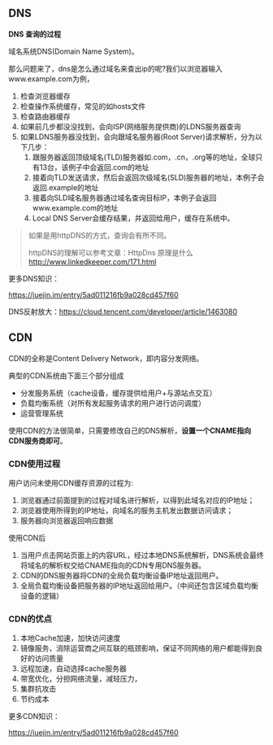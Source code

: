 ## DNS

**DNS 查询的过程**

域名系统DNS(Domain Name System)。

那么问题来了，dns是怎么通过域名来查出ip的呢?我们以浏览器输入www.example.com为例，

1. 检查浏览器缓存
2. 检查操作系统缓存，常见的如hosts文件
3. 检查路由器缓存
4. 如果前几步都没没找到，会向ISP(网络服务提供商)的LDNS服务器查询
5. 如果LDNS服务器没找到，会向跟域名服务器(Root Server)请求解析，分为以下几步：
   1. 跟服务器返回顶级域名(TLD)服务器如.com，.cn，.org等的地址，全球只有13台，该例子中会返回.com的地址
   2. 接着向TLD发送请求，然后会返回次级域名(SLD)服务器的地址，本例子会返回.example的地址
   3. 接着向SLD域名服务器通过域名查询目标IP，本例子会返回www.example.com的地址
   4. Local DNS Server会缓存结果，并返回给用户，缓存在系统中。

> 如果是用httpDNS的方式，查询会有所不同。
>
> httpDNS的理解可以参考文章：HttpDns 原理是什么<http://www.linkedkeeper.com/171.html>



更多DNS知识：

<https://juejin.im/entry/5ad011216fb9a028cd457f60>

DNS反射放大：<https://cloud.tencent.com/developer/article/1463080>



## CDN

CDN的全称是Content Delivery Network，即内容分发网络。

典型的CDN系统由下面三个部分组成

- 分发服务系统（cache设备，缓存提供给用户+与源站点交互）
- 负载均衡系统（对所有发起服务请求的用户进行访问调度）
- 运营管理系统

使用CDN的方法很简单，只需要修改自己的DNS解析，**设置一个CNAME指向CDN服务商即可**。



### CDN使用过程

用户访问未使用CDN缓存资源的过程为:

1. 浏览器通过前面提到的过程对域名进行解析，以得到此域名对应的IP地址；
2. 浏览器使用所得到的IP地址，向域名的服务主机发出数据访问请求；
3. 服务器向浏览器返回响应数据

使用CDN后

1. 当用户点击网站页面上的内容URL，经过本地DNS系统解析，DNS系统会最终将域名的解析权交给CNAME指向的CDN专用DNS服务器。
2. CDN的DNS服务器将CDN的全局负载均衡设备IP地址返回用户。
3. 全局负载均衡设备把服务器的IP地址返回给用户。（中间还包含区域负载均衡设备的逻辑）



### CDN的优点

1. 本地Cache加速，加快访问速度
2. 镜像服务，消除运营商之间互联的瓶颈影响，保证不同网络的用户都能得到良好的访问质量
3. 远程加速，自动选择cache服务器
4. 带宽优化，分担网络流量，减轻压力，
5. 集群抗攻击
6. 节约成本



更多CDN知识：

<https://juejin.im/entry/5ad011216fb9a028cd457f60>